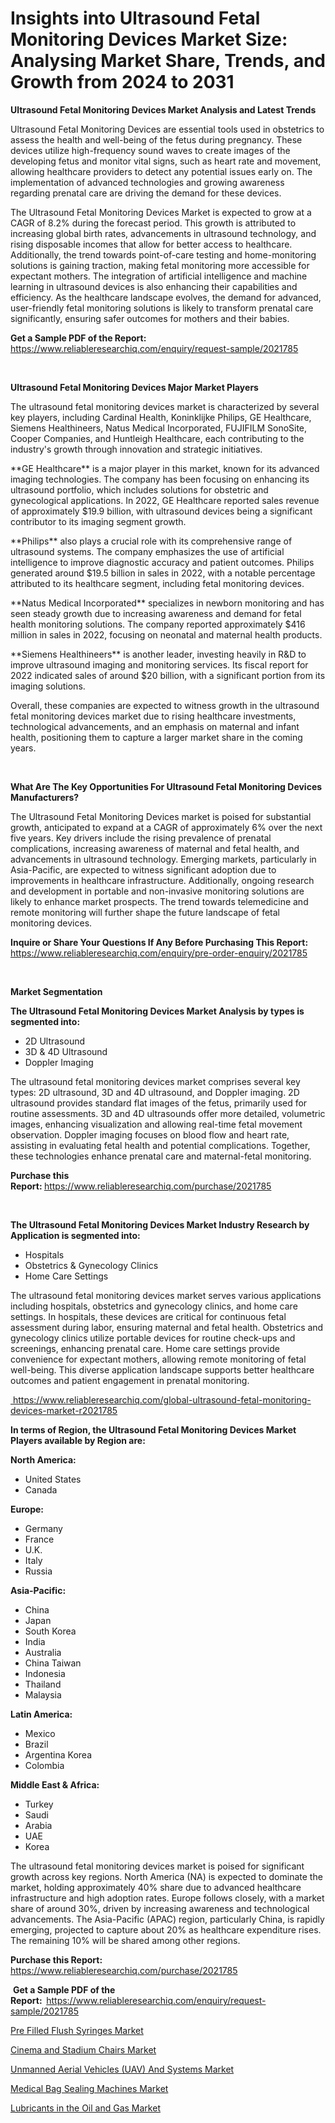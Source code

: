 <p><h1>Insights into Ultrasound Fetal Monitoring Devices Market Size: Analysing Market Share, Trends, and Growth from 2024 to 2031</h1></p><p><strong>Ultrasound Fetal Monitoring Devices Market Analysis and Latest Trends</strong></p>
<p><p>Ultrasound Fetal Monitoring Devices are essential tools used in obstetrics to assess the health and well-being of the fetus during pregnancy. These devices utilize high-frequency sound waves to create images of the developing fetus and monitor vital signs, such as heart rate and movement, allowing healthcare providers to detect any potential issues early on. The implementation of advanced technologies and growing awareness regarding prenatal care are driving the demand for these devices.</p><p>The Ultrasound Fetal Monitoring Devices Market is expected to grow at a CAGR of 8.2% during the forecast period. This growth is attributed to increasing global birth rates, advancements in ultrasound technology, and rising disposable incomes that allow for better access to healthcare. Additionally, the trend towards point-of-care testing and home-monitoring solutions is gaining traction, making fetal monitoring more accessible for expectant mothers. The integration of artificial intelligence and machine learning in ultrasound devices is also enhancing their capabilities and efficiency. As the healthcare landscape evolves, the demand for advanced, user-friendly fetal monitoring solutions is likely to transform prenatal care significantly, ensuring safer outcomes for mothers and their babies.</p></p>
<p><strong>Get a Sample PDF of the Report:&nbsp;</strong> <a href="https://www.reliableresearchiq.com/enquiry/request-sample/2021785?utm_campaign=1102&utm_medium=2&utm_source=Github&utm_content=ia&utm_term=28102024&utm_id=ultrasound-fetal-monitoring-devices">https://www.reliableresearchiq.com/enquiry/request-sample/2021785</a></p>
<p>&nbsp;</p>
<p><strong>Ultrasound Fetal Monitoring Devices Major Market Players</strong></p>
<p><p>The ultrasound fetal monitoring devices market is characterized by several key players, including Cardinal Health, Koninklijke Philips, GE Healthcare, Siemens Healthineers, Natus Medical Incorporated, FUJIFILM SonoSite, Cooper Companies, and Huntleigh Healthcare, each contributing to the industry's growth through innovation and strategic initiatives.</p><p>**GE Healthcare** is a major player in this market, known for its advanced imaging technologies. The company has been focusing on enhancing its ultrasound portfolio, which includes solutions for obstetric and gynecological applications. In 2022, GE Healthcare reported sales revenue of approximately $19.9 billion, with ultrasound devices being a significant contributor to its imaging segment growth.</p><p>**Philips** also plays a crucial role with its comprehensive range of ultrasound systems. The company emphasizes the use of artificial intelligence to improve diagnostic accuracy and patient outcomes. Philips generated around $19.5 billion in sales in 2022, with a notable percentage attributed to its healthcare segment, including fetal monitoring devices.</p><p>**Natus Medical Incorporated** specializes in newborn monitoring and has seen steady growth due to increasing awareness and demand for fetal health monitoring solutions. The company reported approximately $416 million in sales in 2022, focusing on neonatal and maternal health products.</p><p>**Siemens Healthineers** is another leader, investing heavily in R&D to improve ultrasound imaging and monitoring services. Its fiscal report for 2022 indicated sales of around $20 billion, with a significant portion from its imaging solutions.</p><p>Overall, these companies are expected to witness growth in the ultrasound fetal monitoring devices market due to rising healthcare investments, technological advancements, and an emphasis on maternal and infant health, positioning them to capture a larger market share in the coming years.</p></p>
<p>&nbsp;</p>
<p><strong>What Are The Key Opportunities For Ultrasound Fetal Monitoring Devices Manufacturers?</strong></p>
<p><p>The Ultrasound Fetal Monitoring Devices market is poised for substantial growth, anticipated to expand at a CAGR of approximately 6% over the next five years. Key drivers include the rising prevalence of prenatal complications, increasing awareness of maternal and fetal health, and advancements in ultrasound technology. Emerging markets, particularly in Asia-Pacific, are expected to witness significant adoption due to improvements in healthcare infrastructure. Additionally, ongoing research and development in portable and non-invasive monitoring solutions are likely to enhance market prospects. The trend towards telemedicine and remote monitoring will further shape the future landscape of fetal monitoring devices.</p></p>
<p><strong>Inquire or Share Your Questions If Any Before Purchasing This Report:</strong> <a href="https://www.reliableresearchiq.com/enquiry/pre-order-enquiry/2021785?utm_campaign=1102&utm_medium=2&utm_source=Github&utm_content=ia&utm_term=28102024&utm_id=ultrasound-fetal-monitoring-devices">https://www.reliableresearchiq.com/enquiry/pre-order-enquiry/2021785</a></p>
<p>&nbsp;</p>
<p><strong>Market Segmentation</strong></p>
<p><strong>The Ultrasound Fetal Monitoring Devices Market Analysis by types is segmented into:</strong></p>
<p><ul><li>2D Ultrasound</li><li>3D & 4D Ultrasound</li><li>Doppler Imaging</li></ul></p>
<p><p>The ultrasound fetal monitoring devices market comprises several key types: 2D ultrasound, 3D and 4D ultrasound, and Doppler imaging. 2D ultrasound provides standard flat images of the fetus, primarily used for routine assessments. 3D and 4D ultrasounds offer more detailed, volumetric images, enhancing visualization and allowing real-time fetal movement observation. Doppler imaging focuses on blood flow and heart rate, assisting in evaluating fetal health and potential complications. Together, these technologies enhance prenatal care and maternal-fetal monitoring.</p></p>
<p><strong>Purchase this Report:&nbsp;</strong><a href="https://www.reliableresearchiq.com/purchase/2021785?utm_campaign=1102&utm_medium=2&utm_source=Github&utm_content=ia&utm_term=28102024&utm_id=ultrasound-fetal-monitoring-devices">https://www.reliableresearchiq.com/purchase/2021785</a></p>
<p>&nbsp;</p>
<p><strong>The Ultrasound Fetal Monitoring Devices Market Industry Research by Application is segmented into:</strong></p>
<p><ul><li>Hospitals</li><li>Obstetrics & Gynecology Clinics</li><li>Home Care Settings</li></ul></p>
<p><p>The ultrasound fetal monitoring devices market serves various applications including hospitals, obstetrics and gynecology clinics, and home care settings. In hospitals, these devices are critical for continuous fetal assessment during labor, ensuring maternal and fetal health. Obstetrics and gynecology clinics utilize portable devices for routine check-ups and screenings, enhancing prenatal care. Home care settings provide convenience for expectant mothers, allowing remote monitoring of fetal well-being. This diverse application landscape supports better healthcare outcomes and patient engagement in prenatal monitoring.</p></p>
<p><a href="https://www.reliableresearchiq.com/global-ultrasound-fetal-monitoring-devices-market-r2021785?utm_campaign=1102&utm_medium=2&utm_source=Github&utm_content=ia&utm_term=28102024&utm_id=ultrasound-fetal-monitoring-devices">&nbsp;https://www.reliableresearchiq.com/global-ultrasound-fetal-monitoring-devices-market-r2021785</a></p>
<p><strong>In terms of Region, the Ultrasound Fetal Monitoring Devices Market Players available by Region are:</strong></p>
<p>
    <p> <strong> North America: </strong>
        <ul>
            <li>United States</li>
            <li>Canada</li>
        </ul>
        </p> 
    <p> <strong> Europe: </strong>
        <ul>
            <li>Germany</li>
            <li>France</li>
            <li>U.K.</li>
            <li>Italy</li>
            <li>Russia</li>
        </ul>
        </p> 
    <p> <strong> Asia-Pacific: </strong>
        <ul>
            <li>China</li>
            <li>Japan</li>
            <li>South Korea</li>
            <li>India</li>
            <li>Australia</li>
            <li>China Taiwan</li>
            <li>Indonesia</li>
            <li>Thailand</li>
            <li>Malaysia</li>
        </ul>
        </p> 
    <p> <strong> Latin America: </strong>
        <ul>
            <li>Mexico</li>
            <li>Brazil</li>
            <li>Argentina Korea</li>
            <li>Colombia</li>
        </ul>
        </p> 
    <p> <strong> Middle East & Africa: </strong>
        <ul>
            <li>Turkey</li>
            <li>Saudi</li>
            <li>Arabia</li>
            <li>UAE</li>
            <li>Korea</li>
        </ul>
    </p>
    </p>
<p><p>The ultrasound fetal monitoring devices market is poised for significant growth across key regions. North America (NA) is expected to dominate the market, holding approximately 40% share due to advanced healthcare infrastructure and high adoption rates. Europe follows closely, with a market share of around 30%, driven by increasing awareness and technological advancements. The Asia-Pacific (APAC) region, particularly China, is rapidly emerging, projected to capture about 20% as healthcare expenditure rises. The remaining 10% will be shared among other regions.</p></p>
<p><strong>Purchase this Report: </strong><a href="https://www.reliableresearchiq.com/purchase/2021785?utm_campaign=1102&utm_medium=2&utm_source=Github&utm_content=ia&utm_term=28102024&utm_id=ultrasound-fetal-monitoring-devices">https://www.reliableresearchiq.com/purchase/2021785</a></p>
<p>&nbsp;<strong>Get a Sample PDF of the Report:&nbsp;&nbsp;</strong><a href="https://www.reliableresearchiq.com/enquiry/request-sample/2021785?utm_campaign=1102&utm_medium=2&utm_source=Github&utm_content=ia&utm_term=28102024&utm_id=ultrasound-fetal-monitoring-devices">https://www.reliableresearchiq.com/enquiry/request-sample/2021785</a></p>
<p><strong></strong></p>
<p><p><a href="https://github.com/hegwervaemeruk/Market-Research-Report-List-1/blob/main/pre-filled-flush-syringes-market.md?utm_campaign=1102&utm_medium=2&utm_source=Github&utm_content=ia&utm_term=28102024&utm_id=ultrasound-fetal-monitoring-devices">Pre Filled Flush Syringes Market</a></p><p><a href="https://www.linkedin.com/pulse/cinema-stadium-chairs-market-innovations-trends-comprehensive-tl2me?utm_campaign=1102&utm_medium=2&utm_source=Github&utm_content=ia&utm_term=28102024&utm_id=ultrasound-fetal-monitoring-devices">Cinema and Stadium Chairs Market</a></p><p><a href="https://issuu.com/reportprime-2/docs/unmanned-aerial-vehicles-uav-and-sy_86309fd9ec8dd9?utm_campaign=1102&utm_medium=2&utm_source=Github&utm_content=ia&utm_term=28102024&utm_id=ultrasound-fetal-monitoring-devices">Unmanned Aerial Vehicles (UAV) And Systems Market</a></p><p><a href="https://github.com/ibbiechinotit/Market-Research-Report-List-1/blob/main/medical-bag-sealing-machines-market.md?utm_campaign=1102&utm_medium=2&utm_source=Github&utm_content=ia&utm_term=28102024&utm_id=ultrasound-fetal-monitoring-devices">Medical Bag Sealing Machines Market</a></p><p><a href="https://www.linkedin.com/pulse/investment-opportunities-lubricants-oil-gas-sector-risk-pxi6e?trk=public_post_embed_feed-article-content&utm_campaign=1102&utm_medium=2&utm_source=Github&utm_content=ia&utm_term=28102024&utm_id=ultrasound-fetal-monitoring-devices">Lubricants in the Oil and Gas Market</a></p></p>